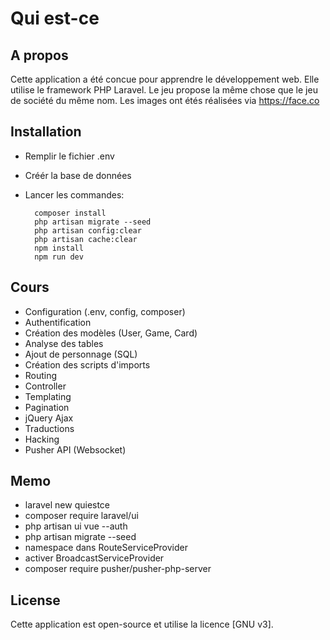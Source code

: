 <h1>Qui est-ce</h1> 

## A propos

Cette application a été concue pour apprendre le développement web.
Elle utilise le framework PHP Laravel.
Le jeu propose la même chose que le jeu de société du même nom.
Les images ont étés réalisées via https://face.co

## Installation

- Remplir le fichier .env
- Créér la base de données
- Lancer les commandes:
  
        composer install    
        php artisan migrate --seed
        php artisan config:clear
        php artisan cache:clear   
        npm install
        npm run dev

## Cours

- Configuration (.env, config, composer)
- Authentification
- Création des modèles (User, Game, Card)
- Analyse des tables
- Ajout de personnage (SQL)
- Création des scripts d'imports
- Routing
- Controller
- Templating
- Pagination
- jQuery Ajax
- Traductions
- Hacking
- Pusher API (Websocket)

## Memo

- laravel new quiestce
- composer require laravel/ui
- php artisan ui vue --auth
- php artisan migrate --seed
- namespace dans RouteServiceProvider
- activer BroadcastServiceProvider
- composer require pusher/pusher-php-server


## License

Cette application est open-source et utilise la licence [GNU v3].
